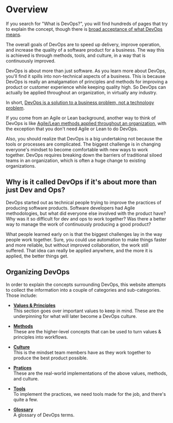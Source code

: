 # Overview

If you search for "What is DevOps?", you will find hundreds of pages that try to explain the concept, though there is [broad acceptance of what DevOps means](https://devops.com/surprise-broad-agreement-on-the-definition-of-devops/).

The overall goals of DevOps are to speed up delivery, improve operation, and increase the quality of a software product for a business. The way this is achieved is through methods, tools, and culture, in a way that is continuously improved.

DevOps is about more than just software. As you learn more about DevOps, you'll find it spills into non-technical aspects of a business. This is because DevOps is really an amalgamation of principles and methods for improving a product or customer experience while keeping quality high. So DevOps can actually be applied throughout an organization, in virtually any industry.

In short, [DevOps is a solution to a business problem, not a technology problem][2].

If you come from an Agile or Lean background, another way to think of DevOps is like [Agile/Lean methods applied throughout an organization][1], with the exception that you don't need Agile or Lean to do DevOps.

Also, you should realize that DevOps is a big undertaking not because the tools or processes are complicated. The biggest challenge is in changing everyone's mindset to become comfortable with new ways to work together. DevOps requires breaking down the barriers of traditional siloed teams in an organization, which is often a huge change to existing organizations.

## Why is it called DevOps if it's about more than just Dev and Ops?

DevOps started out as technical people trying to improve the practices of producing software products. Software developers had Agile methodologies, but what did everyone else involved with the product have? Why was it so difficult for dev and ops to work together? Was there a better way to manage the work of continuously producing a good product?

What people learned early on is that the biggest challenges lay in the way people work together. Sure, you could use automation to make things faster and more reliable, but without improved collaboration, the work still suffered. That idea can really be applied anywhere, and the more it is applied, the better things get.

## Organizing DevOps

In order to explain the concepts surrounding DevOps, this website attempts to collect the information into a couple of categories and sub-categories. Those include:

 * <a href="./principles/" style="font-weight: bold">Values & Principles</a> <br /> This section goes over important values to keep in mind. These are the underpinning for what will later become a DevOps culture.

 * <a href="./methods/" style="font-weight: bold">Methods</a> <br /> These are the higher-level concepts that can be used to turn values & principles into workflows.

 * <a href="./culture/" style="font-weight: bold">Culture</a> <br /> This is the mindset team members have as they work together to produce the best product possible.

 * <a href="./practices/" style="font-weight: bold">Pratices</a> <br /> These are the real-world implementations of the above values, methods, and culture.

 * <a href="./tools/" style="font-weight: bold">Tools</a> <br /> To implement the practices, we need tools made for the job, and there's quite a few.

 * <a href="./glossary" style="font-weight: bold">Glossary</a> <br /> A glossary of DevOps terms.

[1]: https://devops.com/devops-is-agile-for-the-rest-of-the-company/
[2]: https://web.archive.org/web/20130115202519/http://dev2ops.dtosolutions.com/2010/11/devops-is-not-a-technology-problem-devops-is-a-business-problem/

